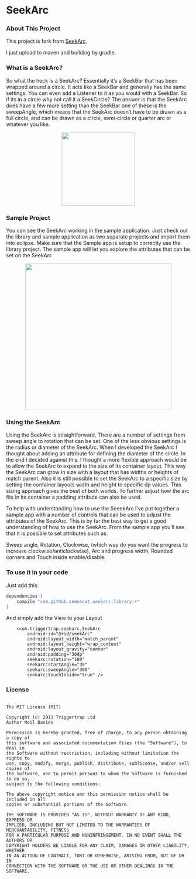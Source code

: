 SeekArc
=======

### About This Project

This project is fork from [SeekArc](https://github.com/TriggerTrap/SeekArc).

I just upload to maven and building by gradle.

### What is a SeekArc?

So what the heck is a SeekArc? Essentially it’s a SeekBar that has been wrapped around a circle. It acts like a SeekBar and generally has the same settings. You can even add a Listener to it as you would with a SeekBar. So if its in a circle why not call it a SeekCircle? The answer is that the SeekArc does have a few more setting than the SeekBar one of these is the sweepAngle, which means that the SeekArc doesn’t have to be drawn as a full circle, and can be drawn as a circle, semi-circle  or quarter arc or whatever you like.

<div align="center">
  <img height="200px" src="https://raw.github.com/neild001/SeekArc/master/raw/arc_sweeps.png"/>
</div>

### Sample Project

You can see the SeekArc working in the sample application. Just check out the library and sample application as two separate projects and import them into eclipse. Make sure that the Sample app is setup to correctly use the library project. The sample app will let you explore the attributes that can be set on the SeekArc

<div align="center">
  <img height="400px" src="https://raw.github.com/neild001/SeekArc/master/raw/sample_app.png"/>
</div>

### Using the SeekArc

Using the SeekArc is straightforward. There are a number of settings from sweep angle to rotation that can be set. One of the less obvious settings is the radius or diameter of the SeekArc. When I developed the SeekArc I thought about adding an attribute for defining the diameter of the circle. In the end I decided against this. I thought a more flexible approach would be to allow the SeekArc to expand to the size of  its container layout. This way the SeekArc can grow in size with a layout that has widths or heights of match parent. Also it is still possible to set the SeekArc to a specific size by setting the container layouts width and height to specific dp values. This sizing approach gives the best of both worlds. To further adjust how the arc fits in its container a padding attribute can also be used.

To help with understanding how to use the SeeekArc I’ve put together a sample app with a number of controls that can be used to adjust the attributes of the SeekArc. This is by far the best way to get a good understanding of how to use the SeekArc. From the sample app you’ll see that it is possible to set attributes such as:

Sweep angle,
Rotation,
Clockwise, (which way do you want the progress to increase clockwise/anticlockwise),
Arc and progress width,
Rounded corners and 
Touch inside enable/disable.


### To use it in your code

Just add this:

```groovy
dependencies {
    compile "com.github.semoncat.seekarc:library:+"
}
``` 

And simply add the View to your Layout

        <com.triggertrap.seekarc.SeekArc
            android:id="@+id/seekArc"
            android:layout_width="match_parent"
            android:layout_height="wrap_content"
            android:layout_gravity="center"
            android:padding="30dp"
            seekarc:rotation="180"
            seekarc:startAngle="30"
            seekarc:sweepAngle="300"
            seekarc:touchInside="true" />

### License

```

The MIT License (MIT)

Copyright (c) 2013 Triggertrap Ltd
Author Neil Davies 

Permission is hereby granted, free of charge, to any person obtaining a copy of
this software and associated documentation files (the "Software"), to deal in
the Software without restriction, including without limitation the rights to
use, copy, modify, merge, publish, distribute, sublicense, and/or sell copies of
the Software, and to permit persons to whom the Software is furnished to do so,
subject to the following conditions:

The above copyright notice and this permission notice shall be included in all
copies or substantial portions of the Software.

THE SOFTWARE IS PROVIDED "AS IS", WITHOUT WARRANTY OF ANY KIND, EXPRESS OR
IMPLIED, INCLUDING BUT NOT LIMITED TO THE WARRANTIES OF MERCHANTABILITY, FITNESS
FOR A PARTICULAR PURPOSE AND NONINFRINGEMENT. IN NO EVENT SHALL THE AUTHORS OR
COPYRIGHT HOLDERS BE LIABLE FOR ANY CLAIM, DAMAGES OR OTHER LIABILITY, WHETHER
IN AN ACTION OF CONTRACT, TORT OR OTHERWISE, ARISING FROM, OUT OF OR IN
CONNECTION WITH THE SOFTWARE OR THE USE OR OTHER DEALINGS IN THE SOFTWARE.

```
